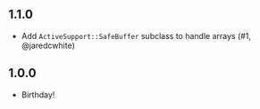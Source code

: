 ## 1.1.0
* Add `ActiveSupport::SafeBuffer` subclass to handle arrays (#1, @jaredcwhite)

## 1.0.0
* Birthday!
